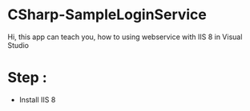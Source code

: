 # CSharp-SampleLoginService
Hi, this app can teach you, how to using webservice with IIS 8 in Visual Studio

# Step :
- Install IIS 8
